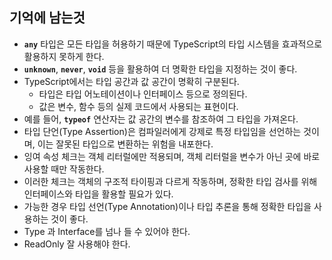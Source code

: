 ## 기억에 남는것

- **`any`** 타입은 모든 타입을 허용하기 때문에 TypeScript의 타입 시스템을 효과적으로 활용하지 못하게 한다.
- **`unknown`**, **`never`**, **`void`** 등을 활용하여 더 명확한 타입을 지정하는 것이 좋다.
- TypeScript에서는 타입 공간과 값 공간이 명확히 구분된다.
    - 타입은 타입 어노테이션이나 인터페이스 등으로 정의된다.
    - 값은 변수, 함수 등의 실제 코드에서 사용되는 표현이다.
- 예를 들어, **`typeof`** 연산자는 값 공간의 변수를 참조하여 그 타입을 가져온다.
- 타입 단언(Type Assertion)은 컴파일러에게 강제로 특정 타입임을 선언하는 것이며, 이는 잘못된 타입으로 변환하는 위험을 내포한다.
- 잉여 속성 체크는 객체 리터럴에만 적용되며, 객체 리터럴을 변수가 아닌 곳에 바로 사용할 때만 작동한다.
- 이러한 체크는 객체의 구조적 타이핑과 다르게 작동하며, 정확한 타입 검사를 위해 인터페이스와 타입을 활용할 필요가 있다.
- 가능한 경우 타입 선언(Type Annotation)이나 타입 추론을 통해 정확한 타입을 사용하는 것이 좋다.
- Type 과 Interface를 넘나 들 수 있어야 한다.
- ReadOnly 잘 사용해야 한다.
